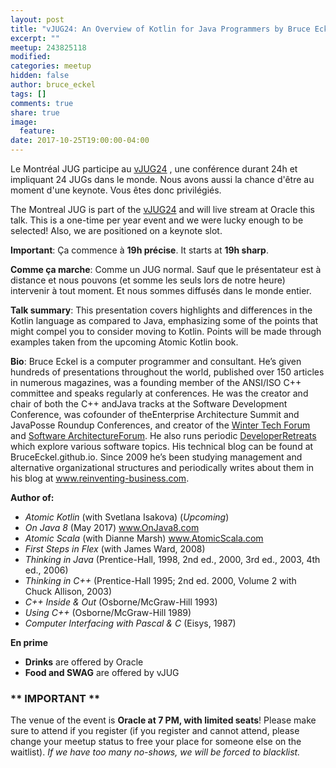 ```yaml
---
layout: post
title: "vJUG24: An Overview of Kotlin for Java Programmers by Bruce Eckel"
excerpt: ""
meetup: 243825118
modified:
categories: meetup
hidden: false
author: bruce_eckel
tags: []
comments: true
share: true
image:
  feature:
date: 2017-10-25T19:00:00-04:00
---
```


Le Montréal JUG participe au [vJUG24](https://virtualjug.com/vjug24/) , une conférence durant 24h et impliquant 24 JUGs dans le monde. Nous avons aussi la chance d'être au moment d'une keynote. Vous êtes donc privilégiés.

The Montreal JUG is part of the [vJUG24](https://virtualjug.com/vjug24/) and will live stream at Oracle this talk. This is a one-time per year event and we were lucky enough to be selected! Also, we are positioned on a keynote slot.

__Important__: Ça commence à __19h précise__. It starts at __19h sharp__.

__Comme ça marche__: Comme un JUG normal. Sauf que le présentateur est à distance et nous pouvons (et somme les seuls lors de notre heure) intervenir à tout moment. Et nous sommes diffusés dans le monde entier.

__Talk summary__: This presentation covers highlights and differences in the Kotlin language as compared to Java, emphasizing some of the points that might compel you to consider moving to Kotlin. Points will be made through examples taken from the upcoming Atomic Kotlin book.

__Bio__: Bruce Eckel is a computer programmer and consultant. He’s given hundreds of presentations throughout the world, published over 150 articles in numerous magazines, was a founding member of the ANSI/ISO C++ committee and speaks regularly at conferences. He was the creator and chair of both the C++ andJava tracks at the Software Development Conference, was cofounder of theEnterprise Architecture Summit and JavaPosse Roundup Conferences, and creator of the [Winter Tech Forum](http://www.WinterTechForum.com) and [Software ArchitectureForum](http://softwarearchitectureforum.com/). He also runs periodic [DeveloperRetreats](http://www.Developer-Retreat.com) which explore various software topics.
His technical blog can be found at BruceEckel.github.io.
Since 2009 he’s been studying management and alternative organizational structures and periodically writes about them in his blog at www.reinventing-business.com.

__Author of:__

- *Atomic Kotlin* (with Svetlana Isakova) (*Upcoming*)
- *On Java 8* (May 2017) www.OnJava8.com
- *Atomic Scala* (with Dianne Marsh) www.AtomicScala.com
- *First Steps in Flex* (with James Ward, 2008)
- *Thinking in Java* (Prentice-Hall, 1998, 2nd ed., 2000, 3rd ed., 2003, 4th ed., 2006)
- *Thinking in C++* (Prentice-Hall 1995; 2nd ed. 2000, Volume 2 with Chuck Allison, 2003)
- *C++ Inside & Out* (Osborne/McGraw-Hill 1993)
- *Using C++* (Osborne/McGraw-Hill 1989)
- *Computer Interfacing with Pascal & C* (Eisys, 1987)

__En prime__

- __Drinks__ are offered by Oracle
- __Food and SWAG__ are offered by vJUG

### ** IMPORTANT **

The venue of the event is __Oracle at 7 PM, with limited seats__! Please make sure to attend if you register (if you register and cannot attend, please change your meetup status to free your place for someone else on the waitlist). _If we have too many no-shows, we will be forced to blacklist._
